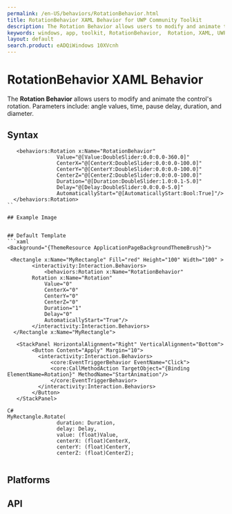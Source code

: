 ```yaml
---
permalink: /en-US/behaviors/RotationBehavior.html
title: RotationBehavior XAML Behavior for UWP Community Toolkit
description: The Rotation Behavior allows users to modify and animate the control's rotation 
keywords: windows, app, toolkit, RotationBehavior,  Rotation, XAML, UWP, animate rotation, behavior
layout: default
search.product: eADQiWindows 10XVcnh
---
```


# RotationBehavior XAML Behavior
The **Rotation Behavior** allows users to modify and animate the control's rotation. Parameters include: angle values, time, pause delay, duration, and diameter.

## Syntax
```xaml
   <behaviors:Rotation x:Name="RotationBehavior" 
				Value="@[Value:DoubleSlider:0.0:0.0-360.0]"
				CenterX="@[CenterX:DoubleSlider:0.0:0.0-100.0]" 
				CenterY="@[CenterY:DoubleSlider:0.0:0.0-100.0]" 
				CenterZ="@[CenterZ:DoubleSlider:0.0:0.0-100.0]" 
				Duration="@[Duration:DoubleSlider:1.0:0.1-5.0]" 
				Delay="@[Delay:DoubleSlider:0.0:0.0-5.0]" 
				AutomaticallyStart="@[AutomaticallyStart:Bool:True]"/>
  </behaviors:Rotation>
``
 
## Example Image


## Default Template
```xaml
<Background="{ThemeResource ApplicationPageBackgroundThemeBrush}">

 <Rectangle x:Name="MyRectangle" Fill="red" Height="100" Width="100" >
        <interactivity:Interaction.Behaviors>
            <behaviors:Rotation x:Name="RotationBehavior" 
		Rotation x:Name="Rotation" 
			Value="0"
			CenterX="0" 
			CenterY="0" 
			CenterZ="0" 
			Duration="1" 
			Delay="0"
			AutomaticallyStart="True"/>
        </interactivity:Interaction.Behaviors>
  </Rectangle x:Name="MyRectangle">
        
   <StackPanel HorizontalAlignment="Right" VerticalAlignment="Bottom">
        <Button Content="Apply" Margin="10">
          <interactivity:Interaction.Behaviors>
              <core:EventTriggerBehavior EventName="Click">
              <core:CallMethodAction TargetObject="{Binding ElementName=Rotation}" MethodName="StartAnimation"/>
              </core:EventTriggerBehavior>
          </interactivity:Interaction.Behaviors>
        </Button>
   </StackPanel>

C#
MyRectangle.Rotate(
                duration: Duration,
                delay: Delay,
                value: (float)Value,
                centerX: (float)CenterX,
                centerY: (float)CenterY,
                centerZ: (float)CenterZ);
    
```

## Platforms

## API
